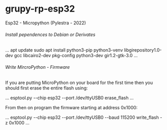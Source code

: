 # grupy-rp-esp32
Esp32 - Micropython (Pylestra - 2022)

###### Install pependences to Debian or Derivates
...
apt update
sudo apt install python3-pip python3-venv libgirepository1.0-dev gcc libcairo2-dev pkg-config python3-dev gir1.2-gtk-3.0 
...


###### Write MircroPython - Firmware


If you are putting MicroPython on your board for the first time then you should first erase the entire flash using:

...
esptool.py --chip esp32 --port /dev/ttyUSB0 erase_flash
...

From then on program the firmware starting at address 0x1000:

...
esptool.py --chip esp32 --port /dev/ttyUSB0 --baud 115200 write_flash -z 0x1000 <Firmware>
...